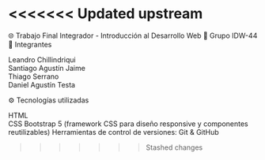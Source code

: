 <<<<<<< Updated upstream
=======
🌐 Trabajo Final Integrador - Introducción al Desarrollo Web
📌 Grupo IDW-44
👥 Integrantes

Leandro Chillindriqui  
Santiago Agustín Jaime  
Thiago Serrano  
Daniel Agustín Testa


⚙️ Tecnologías utilizadas

HTML  
CSS
Bootstrap 5 (framework CSS para diseño responsive y componentes reutilizables)
Herramientas de control de versiones: Git & GitHub
>>>>>>> Stashed changes
